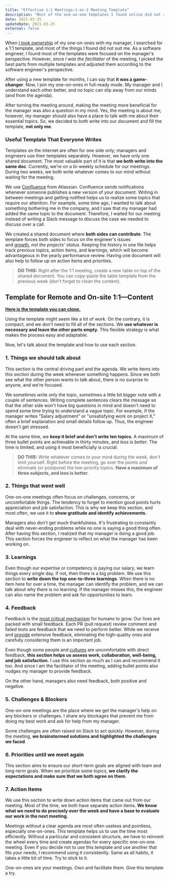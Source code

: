 ```yaml
---
title: "Effective 1:1 Meetings—1-on-1 Meeting Template"
description: "Most of the one-on-one templates I found online did not suit me and were not effective. I picked the best parts adjusted them according to the software engineer's perspective."
date: 2021-03-25
updateDate: 2021-03-25
external: false
---
```


When [I took ownership](/effective-1-on-1-meetings-own-your-one-on-one-meeting/) of my one-on-ones with my manager, I searched for a 1:1 template, and most of the things I found did not suit me. As a software engineer, I found most of the templates were focused on the manager's perspective. However, since _I was the facilitator_ of the meeting, I picked the best parts from multiple templates and adjusted them according to the software engineer's perspective.

After using a new template for months, I can say that **it was a game-changer**. Now, I join my one-on-ones in full-ready mode. My manager and I understand each other better, and no topic can slip away from our minds (and from the agenda).

After turning the meeting around, making the meeting more beneficial for the manager was also a question in my mind. Yes, the meeting is about me; however, my manager should also have a place to talk with me about their essential topics. So, we decided to both write into our document and fill the template, **not only me**.

### Useful Template That Everyone Writes

Templates on the internet are often for one side only; managers and engineers use their templates separately. However, we have only one shared document. The most valuable part of it is that **we both write into the same doc**. Currently, we're on a bi-weekly schedule for our meetings. During two weeks, we both write whatever comes to our mind without waiting for the meeting.

We use [Confluence](https://www.atlassian.com/software/confluence/) from Atlassian. Confluence sends notifications whenever someone publishes a new version of your document. Writing in between meetings and getting notified helps us to realize some topics that require our attention. For example, some time ago, I wanted to talk about something bothering me in the company, and I saw that my manager had added the same topic to the document. Therefore, I waited for our meeting instead of writing a Slack message to discuss the case we needed to discuss over a call.

We created a shared document where **both sides can contribute**. The template forces both sides to focus on the engineer's issues and [growth](/growth-with-systematic-bliss/), _not the projects' status_. Keeping the history in one file helps track previous topics, action items, and learnings, which will become advantageous in the yearly performance review. Having one document will also help to follow up on action items and priorities.

> **DO THIS:** Right after the 1:1 meeting, create a new table on top of the shared document. You can copy-paste the table template from the previous week (don't forget to clean the content).

## Template for Remote and On-site 1:1—Content

**[Here is the template you can clone.](https://docs.google.com/document/d/14VBkEvAiaolkW4coqanY6i5NtFSimxNY5EBXtgH4trY/)**

Using the template might seem like a lot of work. On the contrary, it is compact, and we don't need to fill all of the sections. We **use whatever is necessary and leave the other parts empty**. This flexible strategy is what makes the process easy and adaptable.

Now, let's talk about the template and how to use each section.

### 1. Things we should talk about

This section is the central driving part and the agenda. We write items into this section during the week whenever something happens. Since we both see what the other person wants to talk about, there is no surprise to anyone, and we're focused.

We sometimes write only the topic, sometimes a little bit bigger note with a couple of sentences. Writing complete sentences clears the message so that the other side won't have big questions in mind and doesn't need to spend some time trying to understand a vague topic. For example, if the manager writes "Salary adjustment" or "unsatisfying work on project X," often a brief explanation and small details follow up. Thus, the engineer doesn't get stressed.

At the same time, we **keep it brief and don't write ten topics**. A maximum of three bullet points are achievable in thirty minutes, and _less is better_. The time is limited, and using it most beneficially is crucial.

> **DO THIS:** Write whatever comes to your mind during the week, don't limit yourself. Right before the meeting, go over the points and eliminate (or postpone) the low-priority topics. **Have a maximum of three subjects, and less is better.**

### 2. Things that went well

One-on-one meetings often focus on challenges, concerns, or uncomfortable things. The tendency to forget to mention good points hurts appreciation and job satisfaction. This is why we keep this section, and most often, we use it to **show gratitude and identify achievements.**

Managers also don't get much thankfulness. It's frustrating to constantly deal with never-ending problems while no one is saying a good thing often. After having this section, I realized that my manager is doing a good job. This section forces the engineer to reflect on what the manager has been working on.

### 3. Learnings

Even though our expertise or competency is paying our salary, we learn things every single day. If not, then there is a big problem. We use this section to **write down the top one-to-three learnings**. When there is no item here for over a time, the manager can identify the problem, and we can talk about why there is no learning. If the manager misses this, the engineer can also name the problem and ask for opportunities to learn.

### 4. Feedback

Feedback is the [most critical mechanism](/importance-of-the-feedback/) for humans to grow. Our lives are packed with small feedback. Each PR (pull request) review comment and failed tests are feedback that we need to perform better. While we receive and [provide](/14-lessons-i-learned-in-10-years/) extensive feedback, eliminating the high-quality ones and carefully considering them is an important job.

Even though some people and [cultures](/books/high-productivity-and-clear-communication-in-different-cultures/) are uncomfortable with direct feedback, **this section helps us assess work, collaboration, well-being, and job satisfaction.** I use this section as much as I can and recommend it too. And since I am the facilitator of the meeting, adding bullet points also nudges my manager to provide feedback.

On the other hand, managers also need feedback, both positive and negative.

### 5. Challenges & Blockers

One-on-one meetings are the place where we get the manager's help on any blockers or challenges. I share any blockages that prevent me from doing my best work and ask for help from my manager.

Some challenges are often raised on Slack to act quickly. However, during the meeting, **we brainstormed solutions and highlighted the challenges we faced**.

### 6. Priorities until we meet again

This section aims to ensure our short-term goals are aligned with team and long-term goals. When we prioritize some topics, **we clarify the expectations and make sure that we both agree on them**.

### 7. Action Items

We use this section to write down action items that came out from our meeting. Most of the time, we both have separate action items. **We know what we need to do precisely over the week and have a base to evaluate our work in the next meeting.**

Meetings without a clear agenda are most often useless and pointless, especially one-on-ones. This template helps us to use the time most efficiently. Without a particular and consistent structure, we have to reinvent the wheel every time and create agendas for every specific one-on-one meeting. Even if you decide not to use this template and use another that fits your needs, I recommend using it consistently. Same as all habits, it takes a little bit of time. Try to stick to it.

One-on-ones are your meetings. Own and facilitate them. Give this template a try.

